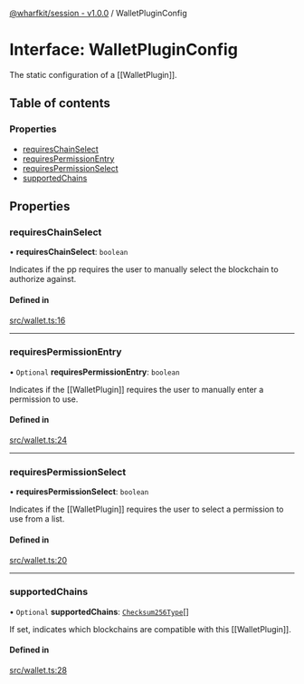 [@wharfkit/session - v1.0.0](/docs/testREADME.md) / WalletPluginConfig

# Interface: WalletPluginConfig

The static configuration of a [[WalletPlugin]].

## Table of contents

### Properties

- [requiresChainSelect](/docs/testinterfaces/WalletPluginConfig.md#requireschainselect)
- [requiresPermissionEntry](/docs/testinterfaces/WalletPluginConfig.md#requirespermissionentry)
- [requiresPermissionSelect](/docs/testinterfaces/WalletPluginConfig.md#requirespermissionselect)
- [supportedChains](/docs/testinterfaces/WalletPluginConfig.md#supportedchains)

## Properties

### requiresChainSelect

• **requiresChainSelect**: `boolean`

Indicates if the pp requires the user to manually select the blockchain to authorize against.

#### Defined in

[src/wallet.ts:16](https://github.com/wharfkit/session/blob/3f0b05c/src/wallet.ts#L16)

___

### requiresPermissionEntry

• `Optional` **requiresPermissionEntry**: `boolean`

Indicates if the [[WalletPlugin]] requires the user to manually enter a permission to use.

#### Defined in

[src/wallet.ts:24](https://github.com/wharfkit/session/blob/3f0b05c/src/wallet.ts#L24)

___

### requiresPermissionSelect

• **requiresPermissionSelect**: `boolean`

Indicates if the [[WalletPlugin]] requires the user to select a permission to use from a list.

#### Defined in

[src/wallet.ts:20](https://github.com/wharfkit/session/blob/3f0b05c/src/wallet.ts#L20)

___

### supportedChains

• `Optional` **supportedChains**: [`Checksum256Type`](/docs/testREADME.md#checksum256type)[]

If set, indicates which blockchains are compatible with this [[WalletPlugin]].

#### Defined in

[src/wallet.ts:28](https://github.com/wharfkit/session/blob/3f0b05c/src/wallet.ts#L28)
